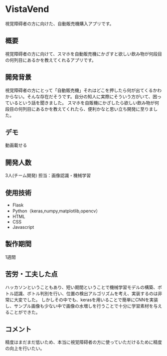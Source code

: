 # VistaVend
視覚障碍者の方に向けた、自動販売機購入アプリです。

## 概要
視覚障碍者の方に向けて、スマホを自動販売機にかざすと欲しい飲み物が何段目の何列目にあるかを教えてくれるアプリです。


## 開発背景
視覚障碍者の方にとって「自動販売機」それはどこを押したら何が出てくるかわからない。そんな存在だそうです。自分の知人に実際にそういう方がいて、困っているという話を聞きました。
スマホを自販機にかざしたら欲しい飲み物が何段目の何列目にあるかを教えてくれたら、便利かなと思い立ち開発に至りました。

## デモ
動画載せる

## 開発人数
3人(チーム開発)
担当：画像認識・機械学習

## 使用技術
* Flask
* Python（keras,numpy,matplotlib,opencv）
* HTML
* CSS
* Javascript

## 製作期間
1週間


## 苦労・工夫した点
ハッカソンということもあり、短い期間ということで機械学習モデルの構築、ボトル認識、ボトル判別を行い、位置の検出アルゴリズムを考え、実装するのは非常に大変でした。
しかしその中でも、kerasを用いることで簡単にCNNを実装し、サンプル画像も少ない中で画像の水増しを行うことで十分に学習素材を与えることができた。

## コメント
精度はまだまだ低いため、本当に視覚障碍者の方に使っていただけるために精度の向上を行いたい。
